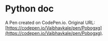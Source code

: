 # Python doc

A Pen created on CodePen.io. Original URL: [https://codepen.io/Vaibhavkale/pen/Pobogxg](https://codepen.io/Vaibhavkale/pen/Pobogxg).


